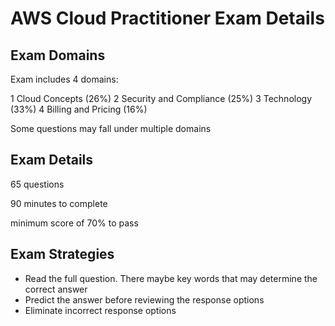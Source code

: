 # AWS Cloud Practitioner Exam Details

## Exam Domains

Exam includes 4 domains:

1 Cloud Concepts (26%)
2 Security and Compliance (25%)
3 Technology (33%)
4 Billing and Pricing (16%)

Some questions may fall under multiple domains

## Exam Details

65 questions

90 minutes to complete

minimum score of 70% to pass

## Exam Strategies

* Read the full question. There maybe key words that may determine the correct answer
* Predict the answer before reviewing the response options
* Eliminate incorrect response options